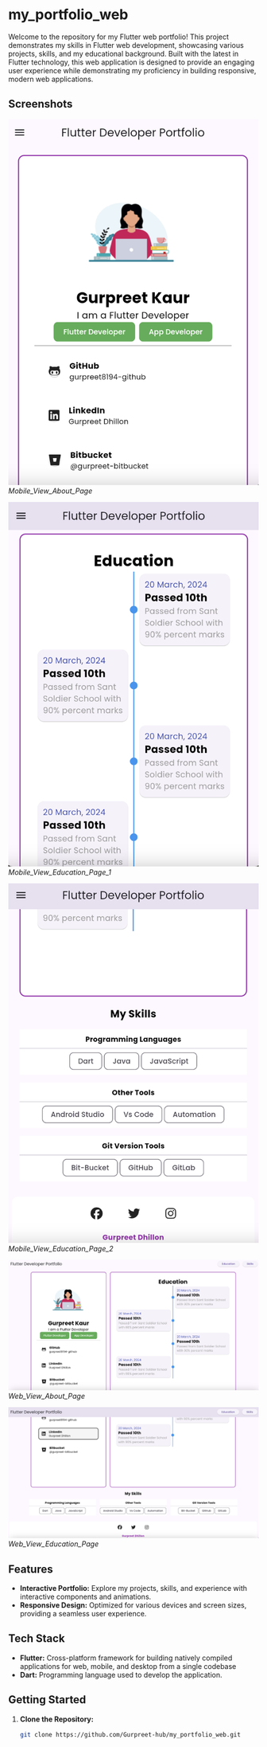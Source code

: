 # my_portfolio_web
Welcome to the repository for my Flutter web portfolio! This project demonstrates my skills in Flutter web development, showcasing various projects, skills, and my educational background.
Built with the latest in Flutter technology, this web application is designed to provide an engaging user experience while demonstrating my proficiency in building responsive, modern web applications.

## Screenshots

![Mobile_View_About_Page](screenshots/image_1.png)
*Mobile_View_About_Page*

![Mobile_View_Education_Page_1](screenshots/image_2.png)
*Mobile_View_Education_Page_1*

![Mobile_View_Education_Page_2](screenshots/image_3.png) 
*Mobile_View_Education_Page_2*

![Web_View_About_Page](screenshots/image_4.png)
*Web_View_About_Page*

![Web_View_Education_Page](screenshots/image_5.png)
*Web_View_Education_Page*

## Features

- **Interactive Portfolio:** Explore my projects, skills, and experience with interactive components and animations.
- **Responsive Design:** Optimized for various devices and screen sizes, providing a seamless user experience.

## Tech Stack

- **Flutter:** Cross-platform framework for building natively compiled applications for web, mobile, and desktop from a single codebase
- **Dart:** Programming language used to develop the application.

## Getting Started

1. **Clone the Repository:**

   ```bash
   git clone https://github.com/Gurpreet-hub/my_portfolio_web.git
